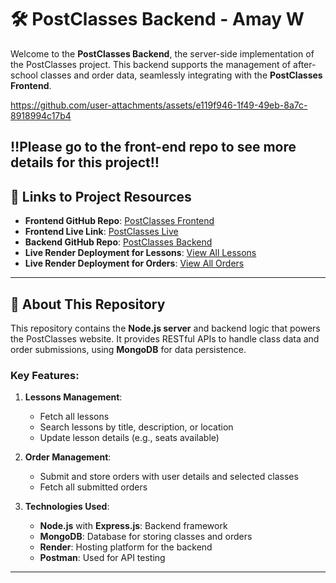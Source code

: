 # 🛠️ PostClasses Backend - Amay W

Welcome to the **PostClasses Backend**, the server-side implementation of the PostClasses project. This backend supports the management of after-school classes and order data, seamlessly integrating with the **PostClasses Frontend**.



https://github.com/user-attachments/assets/e119f946-1f49-49eb-8a7c-8918994c17b4



**‼️Please go to the front-end repo to see more details for this project‼️**
---

## 📌 Links to Project Resources

- **Frontend GitHub Repo**: [PostClasses Frontend](https://github.com/Amay-W/postclasses_frontend)
- **Frontend Live Link**: [PostClasses Live](https://amay-w.github.io/postclasses_frontend/)
- **Backend GitHub Repo**: [PostClasses Backend](https://github.com/Amay-W/postclasses_backend)
- **Live Render Deployment for Lessons**: [View All Lessons](https://postclasses-backend.onrender.com/collection/lessons)
- **Live Render Deployment for Orders**: [View All Orders](https://postclasses-backend.onrender.com/collection/orders)

---

## 🔧 About This Repository

This repository contains the **Node.js server** and backend logic that powers the PostClasses website. It provides RESTful APIs to handle class data and order submissions, using **MongoDB** for data persistence. 

### **Key Features**:
1. **Lessons Management**:
   - Fetch all lessons
   - Search lessons by title, description, or location
   - Update lesson details (e.g., seats available)

2. **Order Management**:
   - Submit and store orders with user details and selected classes
   - Fetch all submitted orders

3. **Technologies Used**:
   - **Node.js** with **Express.js**: Backend framework
   - **MongoDB**: Database for storing classes and orders
   - **Render**: Hosting platform for the backend
   - **Postman**: Used for API testing

---


